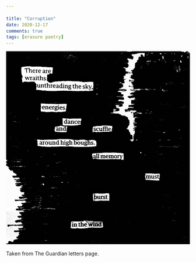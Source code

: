 ```yaml
---

title: "Corruption"
date: 2020-12-17
comments: true
tags: [erasure poetry]
---
```

<img src="/assets/images/articles/Corruption.jpeg" class="responsive"><br>

Taken from The Guardian letters page.
